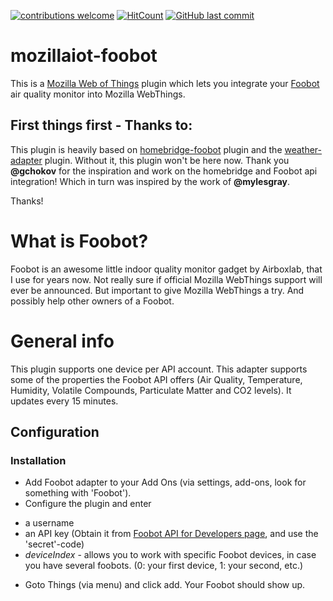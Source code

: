 [![contributions welcome](https://img.shields.io/badge/contributions-welcome-brightgreen.svg?style=flat)](https://github.com/bvmensvoort/mozillaiot-foobot)
[![HitCount](http://hits.dwyl.io/bvmensvoort/mozillaiot-foobot.svg)](http://hits.dwyl.io/bvmensvoort/mozillaiot-foobot)
[![GitHub last commit](https://img.shields.io/github/last-commit/bvmensvoort/mozillaiot-foobot.svg)](https://github.com/bvmensvoort/mozillaiot-foobot)

# mozillaiot-foobot
This is a [Mozilla Web of Things](https://iot.mozilla.org/) plugin which lets you integrate your [Foobot](https://foobot.io) air quality monitor into Mozilla WebThings. 

## First things first - Thanks to:

This plugin is heavily based on [homebridge-foobot](https://github.com/gchokov/homebridge-foobot) plugin and the [weather-adapter](https://github.com/mozilla-iot/weather-adapter) plugin. Without it, this plugin won't be here now. Thank you **@gchokov** for the inspiration and work on the homebridge and Foobot api integration!
Which in turn was inspired by the work of **@mylesgray**.

Thanks!

# What is Foobot?

Foobot is an awesome little indoor quality monitor gadget by Airboxlab, that I use for years now. Not really sure if official Mozilla WebThings support will ever be announced. But important to give Mozilla WebThings a try. And possibly help other owners of a Foobot.

# General info
This plugin supports one device per API account. This adapter supports some of the properties the Foobot API offers (Air Quality, Temperature, Humidity, Volatile Compounds, Particulate Matter and CO2 levels). It updates every 15 minutes.

## Configuration

### Installation

* Add Foobot adapter to your Add Ons (via settings, add-ons, look for something with 'Foobot').
* Configure the plugin and enter
 - a username
 - an API key (Obtain it from [Foobot API for Developers page](https://api.foobot.io/apidoc/index.html), and use the 'secret'-code)
 - *deviceIndex* - allows you to work with specific Foobot devices, in case you have several foobots. (0: your first device, 1: your second, etc.)
* Goto Things (via menu) and click add. Your Foobot should show up.